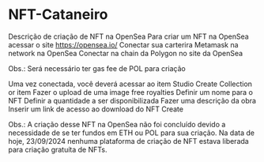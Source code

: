 # NFT-Cataneiro
Descrição de criação de NFT na OpenSea
Para criar um NFT na OpenSea acessar o site https://opensea.io/
Conectar sua carterira Metamask na network na OpenSea
Conectar na chain da Polygon no site da OpenSea

Obs.: Será necessário ter gas fee de POL para criação

Uma vez conectada, você deverá acessar ao item Studio
Create
Collection or item
Fazer o upload de uma image free royalties
Definir um nome para o NFT
Definir a quantidade a ser disponibilizada
Fazer uma descrição da obra
Inserir um link de acesso ao download do NFT
Create

Obs.: A criação desse NFT na OpenSea não foi concluído devido a necessidade de se ter fundos em ETH ou POL para sua criação.
Na data de hoje, 23/09/2024 nenhuma plataforma de criação de NFT estava liberada para criação gratuíta de NFTs.
